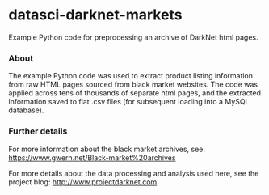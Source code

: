 # datasci-darknet-markets
Example Python code for preprocessing an archive of DarkNet html pages.

### About
The example Python code was used to extract product listing information 
from raw HTML pages sourced from black market websites. The code was applied
across tens of thousands of separate html pages, and the extracted information 
saved to flat .csv files (for subsequent loading into a MySQL database). 

### Further details

For more information about the black market archives, see:                                                                  
https://www.gwern.net/Black-market%20archives

For more details about the data processing and analysis used here, see the project blog:                                    http://www.projectdarknet.com

